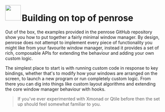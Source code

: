 <image width="50px" src="https://raw.githubusercontent.com/sminez/penrose/develop/icon.svg" align="left"></image>
# Building on top of penrose

Out of the box, the examples provided in the penrose GitHub repository show you how to put
together a fairly minimal window manager. By design, penrose does not attempt to implement
every piece of functionality you might like from your favourite window manager, instead it
provides a set of rich, composable APIs for extending the behaviour and adding your own
custom logic.

The simplest place to start is with running custom code in response to key bindings, whether
that's to modify how your windows are arranged on the screen, to launch a new program or
run completely custom logic. From there you can dig into things like custom layout algorithms
and extending the core window manager behaviour with hooks.

> If you've ever experimented with Xmonad or Qtile before then the set up should feel
> somewhat familiar to you.
